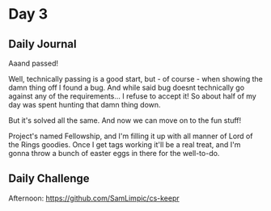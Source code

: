 # Day 3

## Daily Journal

Aaand passed!

Well, technically passing is a good start, but - of course - when showing the damn thing off I found a bug. And while said bug doesnt technically go against any of the requirements... I refuse to accept it! So about half of my day was spent hunting that damn thing down.

But it's solved all the same. And now we can move on to the fun stuff!

Project's named Fellowship, and I'm filling it up with all manner of Lord of the Rings goodies. Once I get tags working it'll be a real treat, and I'm gonna throw a bunch of easter eggs in there for the well-to-do.

## Daily Challenge

Afternoon: https://github.com/SamLimpic/cs-keepr
